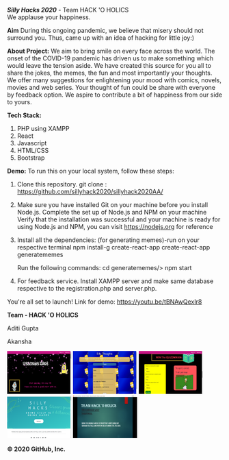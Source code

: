 _**Silly Hacks 2020**_ - Team HACK 'O HOLICS   
We applause your happiness.

**Aim**
During this ongoing pandemic, we believe that misery should not surround you. 
Thus, came up with an idea of hacking for little joy:)

**About Project:**
We aim to bring smile on every face across the world. The onset of the COVID-19 pandemic has driven us to make something which would leave the  tension aside. We have created this source for you all to share the jokes, the memes, the fun and most importantly your thoughts.
We offer many suggestions for enlightening your mood with comics, novels, movies and web series. Your thought of fun could be share with everyone by feedback option. We aspire to contribute a bit of happiness from our side to yours. 

**Tech Stack:**
1. PHP using XAMPP
2. React
3. Javascript
4. HTML/CSS
5. Bootstrap

**Demo:**
To run this on your local system, follow these steps:

1. Clone this repository.
      git clone : https://github.com/sillyhack2020/sillyhack2020AA/

2. Make sure you have installed Git on your machine before you install Node.js.
   Complete the set up of Node.js and NPM on your machine
   Verify that the installation was successful and your machine is ready for using Node.js and NPM, you can visit https://nodejs.org for reference
   
3. Install all the dependencies:
      (for generating memes)-run on your respective terminal
      npm install-g create-react-app
      create-react-app generatememes
      
      Run the following commands:
      cd generatememes/> npm start
      
4. For feedback service.
Install XAMPP server and make same database respective to the registration.php and server.php.
      
You're all set to launch! 
Link for demo: https://youtu.be/tBNAwQexIr8

**Team - HACK 'O HOLICS**

Aditi Gupta

Akansha

<p float="left">
<img src="images/MAIN_PAGE.png" width="150" height="100" >
<img src="images/Register.png" width="150" height="100" >   
<img src="images/quiz_ss.png" width="150" height="100" >
<img src="images/referencesss.png" width="150" height="100" >
<img src="images/tracks.png" width="150" height="100" >
          </p>  
          
**© 2020 GitHub, Inc.**
